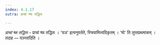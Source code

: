 ```yaml
---
index: 4.1.17
sutra: प्राचां ष्फ तद्धितः

---
```

_प्राचां ष्फ तद्धितः_ - प्राचां ष्फ तद्धितः । 'यञ' इत्यनुवर्तते, स्त्रियामित्यदिकृतम् । 'ष्पे' ति लुप्तप्रथमाकम् । तदाह — यञ्न्तादिति ।